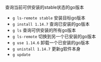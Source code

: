 查询当前可供安装的stable状态的go版本
- `g ls-remote stable`
安装目标go版本
- `g install 1.14.7`
查询已安装的go版本
- `g ls`
查询可供安装的所有go版本
- `g ls-remote`
切换到另一个已安装的go版本
- `g use 1.14.6`
卸载一个已安装的go版本
- `g unistall 1.14.7`
更新g软件本身
- `g update`